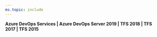 ```yaml
---
ms.topic: include
---
```


**Azure DevOps Services | Azure DevOps Server 2019 | TFS 2018 | TFS 2017 | TFS 2015**